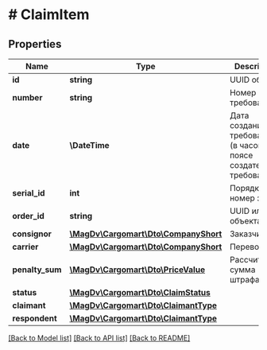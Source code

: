 # # ClaimItem

## Properties

Name | Type | Description | Notes
------------ | ------------- | ------------- | -------------
**id** | **string** | UUID объекта |
**number** | **string** | Номер требования |
**date** | **\DateTime** | Дата создания требования (в часовом поясе создателя требования) |
**serial_id** | **int** | Порядковый номер заказа | [optional]
**order_id** | **string** | UUID или хэш объекта |
**consignor** | [**\MagDv\Cargomart\Dto\CompanyShort**](CompanyShort.md) | Заказчик | [optional]
**carrier** | [**\MagDv\Cargomart\Dto\CompanyShort**](CompanyShort.md) | Перевозчик | [optional]
**penalty_sum** | [**\MagDv\Cargomart\Dto\PriceValue**](PriceValue.md) | Рассчитанная сумма штрафа | [optional]
**status** | [**\MagDv\Cargomart\Dto\ClaimStatus**](ClaimStatus.md) |  |
**claimant** | [**\MagDv\Cargomart\Dto\ClaimantType**](ClaimantType.md) |  | [optional]
**respondent** | [**\MagDv\Cargomart\Dto\ClaimantType**](ClaimantType.md) |  | [optional]

[[Back to Model list]](../../README.md#models) [[Back to API list]](../../README.md#endpoints) [[Back to README]](../../README.md)
